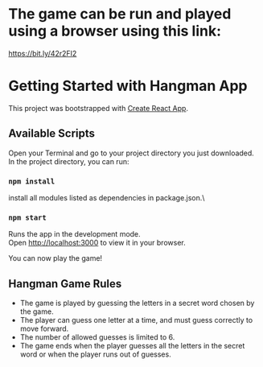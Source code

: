 # The game can be run and played using a browser using this link:

https://bit.ly/42r2FI2

# Getting Started with Hangman App

This project was bootstrapped with [Create React App](https://github.com/facebook/create-react-app).

## Available Scripts

Open your Terminal and go to your project directory you just downloaded.
In the project directory, you can run:

### `npm install`

install all modules listed as dependencies in package.json.\

### `npm start`

Runs the app in the development mode.\
Open [http://localhost:3000](http://localhost:3000) to view it in your browser.

You can now play the game!

## Hangman Game Rules

- The game is played by guessing the letters in a secret word chosen by the game.
- The player can guess one letter at a time, and must guess correctly to move forward.
- The number of allowed guesses is limited to 6.
- The game ends when the player guesses all the letters in the secret word or when the player runs out of guesses.
